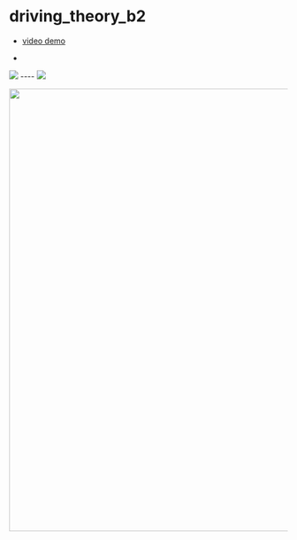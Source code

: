 # driving_theory_b2


- [video demo](https://firebasestorage.googleapis.com/v0/b/drivingtheory-b2.appspot.com/o/demo%2F19522481_19522186.mp4?alt=media&token=186f066a-d73e-420e-9a78-2e11738cadd7)

-

<img src="https://firebasestorage.googleapis.com/v0/b/drivingtheory-b2.appspot.com/o/demo%2F1.png?alt=media&token=7a2d9971-1495-40de-991a-2253a5953d56"> ---- <img src="https://firebasestorage.googleapis.com/v0/b/drivingtheory-b2.appspot.com/o/demo%2F2.png?alt=media&token=1d291765-8f58-4715-8fb7-89434cdf4185">

<img src="https://firebasestorage.googleapis.com/v0/b/drivingtheory-b2.appspot.com/o/demo%2F3.png?alt=media&token=ab821ffc-151d-4a0c-9298-c9447a6f6295" width="800">
